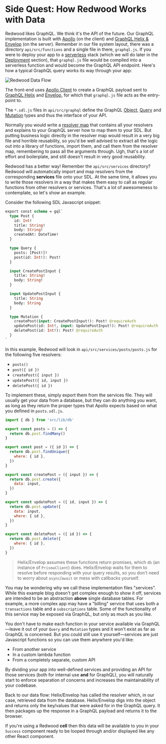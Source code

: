 # Side Quest: How Redwood Works with Data

Redwood likes GraphQL. We think it's the API of the future. Our GraphQL implementation is built with [Apollo](https://www.apollographql.com/) (on the client) and [GraphQL Helix & Envelop](https://community.redwoodjs.com/t/using-graphql-envelop-helix-in-redwood-v0-35/2276) (on the server). Remember in our file system layout, there was a directory `api/src/functions` and a single file in there, `graphql.js`. If you were to deploy your app to a [serverless](https://en.wikipedia.org/wiki/Serverless_computing) stack (which we will do later in the [Deployment](../chapter4/deployment.md) section), that `graphql.js` file would be compiled into a serverless function and would become the GraphQL API endpoint. Here's how a typical GraphQL query works its way through your app:

![Redwood Data Flow](https://user-images.githubusercontent.com/300/75402679-50bdd180-58ba-11ea-92c9-bb5a5f4da659.png)

The front-end uses [Apollo Client](https://www.apollographql.com/docs/react/) to create a GraphQL payload sent to [GraphQL Helix](https://graphql-helix.vercel.app/) and [Envelop](https://www.envelop.dev/docs), for which that `graphql.js` file acts as the entry-point to.

The `*.sdl.js` files in `api/src/graphql` define the GraphQL [Object](https://www.apollographql.com/docs/tutorial/schema/#object-types), [Query](https://www.apollographql.com/docs/tutorial/schema/#the-query-type) and [Mutation](https://www.apollographql.com/docs/tutorial/schema/#the-mutation-type) types and thus the interface of your API.

Normally you would write a [resolver map](https://www.graphql-tools.com/docs/resolvers) that contains all your resolvers and explains to your GraphQL server how to map them to your SDL. But putting business logic directly in the resolver map would result in a very big file and horrible reusability, so you'd be well advised to extract all the logic out into a library of functions, import them, and call them from the resolver map, remembering to pass all the arguments through. Ugh, that's a lot of effort and boilerplate, and still doesn't result in very good reusability.

Redwood has a better way! Remember the `api/src/services` directory? Redwood will automatically import and map resolvers from the corresponding **services** file onto your SDL. At the same time, it allows you to write those resolvers in a way that makes them easy to call as regular functions from other resolvers or services. That's a lot of awesomeness to contemplate, so let's show an example.

Consider the following SDL Javascript snippet:

```graphql title="api/src/graphql/posts.sdl.js"
export const schema = gql`
  type Post {
    id: Int!
    title: String!
    body: String!
    createdAt: DateTime!
  }

  type Query {
    posts: [Post!]!
    post(id: Int!): Post!
  }

  input CreatePostInput {
    title: String!
    body: String!
  }

  input UpdatePostInput {
    title: String
    body: String
  }

  type Mutation {
    createPost(input: CreatePostInput!): Post! @requireAuth
    updatePost(id: Int!, input: UpdatePostInput!): Post! @requireAuth
    deletePost(id: Int!): Post! @requireAuth
  }
`
```

In this example, Redwood will look in `api/src/services/posts/posts.js` for the following five resolvers:

- `posts()`
- `post({ id })`
- `createPost({ input })`
- `updatePost({ id, input })`
- `deletePost({ id })`

To implement these, simply export them from the services file. They will usually get your data from a database, but they can do anything you want, as long as they return the proper types that Apollo expects based on what you defined in `posts.sdl.js`.

```javascript title="api/src/services/posts/posts.js"
import { db } from 'src/lib/db'

export const posts = () => {
  return db.post.findMany()
}

export const post = ({ id }) => {
  return db.post.findUnique({
    where: { id },
  })
}

export const createPost = ({ input }) => {
  return db.post.create({
    data: input,
  })
}

export const updatePost = ({ id, input }) => {
  return db.post.update({
    data: input,
    where: { id },
  })
}

export const deletePost = ({ id }) => {
  return db.post.delete({
    where: { id },
  })
}
```

> Helix/Envelop assumes these functions return promises, which `db` (an instance of `PrismaClient`) does. Helix/Envelop waits for them to resolve before responding with your query results, so you don't need to worry about `async`/`await` or mess with callbacks yourself.

You may be wondering why we call these implementation files "services". While this example blog doesn't get complex enough to show it off, services are intended to be an abstraction **above** single database tables. For example, a more complex app may have a "billing" service that uses both a `transactions` table and a `subscriptions` table. Some of the functionality of this service may be exposed via GraphQL, but only as much as you like.

You don't have to make each function in your service available via GraphQL—leave it out of your `Query` and `Mutation` types and it won't exist as far as GraphQL is concerned. But you could still use it yourself—services are just Javascript functions so you can use them anywhere you'd like:

- From another service
- In a custom lambda function
- From a completely separate, custom API

By dividing your app into well-defined services and providing an API for those services (both for internal use **and** for GraphQL), you will naturally start to enforce separation of concerns and increases the maintainability of your codebase.

Back to our data flow: Helix/Envelop has called the resolver which, in our case, retrieved data from the database. Helix/Envelop digs into the object and returns only the key/values that were asked for in the GraphQL query. It then packages up the response in a GraphQL payload and returns it to the browser.

If you're using a Redwood **cell** then this data will be available to you in your `Success` component ready to be looped through and/or displayed like any other React component.
